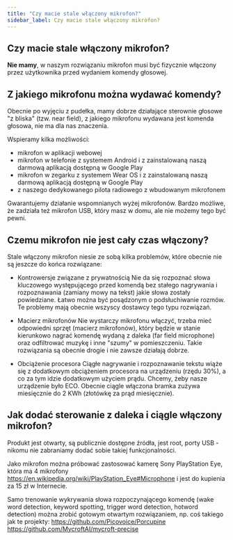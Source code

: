 ```yaml
---
title: "Czy macie stale włączony mikrofon?"
sidebar_label: Czy macie stale włączony mikrofon?
---
```


## Czy macie stale włączony mikrofon?

**Nie mamy**, w naszym rozwiązaniu mikrofon musi być fizycznie włączony przez użytkownika przed wydaniem komendy głosowej.  


## Z jakiego mikrofonu można wydawać komendy?


Obecnie po wyjęciu z pudełka, mamy dobrze działające sterownie głosowe "z bliska" (tzw. near field), z jakiego mikrofonu wydawana jest komenda głosowa, nie ma dla nas znaczenia.

Wspieramy kilka możliwości:
- mikrofon w aplikacji webowej 
- mikrofon w telefonie z systemem Android i z zainstalowaną naszą darmową aplikacją dostępną w Google Play
- mikrofon w zegarku z systemem Wear OS i z zainstalowaną naszą darmową aplikacją dostępną w Google Play
- z naszego dedykowanego pilota radiowego z wbudowanym mikrofonem

Gwarantujemy działanie wspomnianych wyżej mikrofonów.
Bardzo możliwe, że zadziała też mikrofon USB, który masz w domu, ale nie możemy tego być pewni. 


## Czemu mikrofon nie jest cały czas włączony?

Stale włączony mikrofon niesie ze sobą kilka problemów, które obecnie nie są jeszcze do końca rozwiązane:

- Kontrowersje związane z prywatnością
Nie da się rozpoznać słowa kluczowego występującego przed komendą bez stałego nagrywania i rozpoznawania (zamiany mowy na tekst) jakie słowa zostały powiedziane.
Łatwo można być posądzonym o podsłuchiwanie rozmów. Te problemy mają obecnie wszyscy dostawcy tego typu rozwiązań.

- Macierz mikrofonów
Nie wystarczy mikrofonu włączyć, trzeba mieć odpowiedni sprzęt (macierz mikrofonów), który będzie w stanie kierunkowo nagrać komendę wydaną z daleka (far field microphone) oraz odfiltrować muzykę i inne "szumy" w pomieszczeniu. Takie rozwiązania są obecnie drogie i nie zawsze działają dobrze.

- Obciążenie procesora
Ciągłe nagrywanie i rozpoznawanie tekstu wiąże się z dodatkowym obciążeniem procesora na urządzeniu (rzędu 30%), a co za tym idzie dodatkowym użyciem prądu.
Chcemy, żeby nasze urządzenie było ECO. Obecnie ciągle włączona bramka zużywa miesięcznie do 2 KWh (złotówkę za prąd miesięcznie).


## Jak dodać sterowanie z daleka i ciągle włączony mikrofon?

Produkt jest otwarty, są publicznie dostępne źródła, jest root, porty USB - nikomu nie zabraniamy dodać sobie takiej funkcjonalności.

Jako mikrofon można próbować zastosować kamerę Sony PlayStation Eye, która ma 4 mikrofony https://en.wikipedia.org/wiki/PlayStation_Eye#Microphone i jest do kupienia za 15 zł w Internecie.

Samo trenowanie wykrywania słowa rozpoczynającego komendę (wake word detection, keyword spotting, trigger word detection, hotword detection) można zrobić gotowym otwartym rozwiązaniem, np. coś takiego jak te projekty:
https://github.com/Picovoice/Porcupine 
https://github.com/MycroftAI/mycroft-precise





